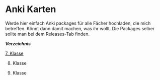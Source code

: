 # Anki Karten

Werde hier einfach Anki packages für alle Fächer hochladen, die mich betreffen. Könnt dann damit machen, was ihr wollt.
Die Packages selber sollte man bei dem Releases-Tab finden.


_**Verzeichnis**_

[7. Klasse](https://github.com/Iwan6874/iwan-anki-9/blob/main/7-Klasse.md "7. Klasse")

8. Klasse

9. Klasse
